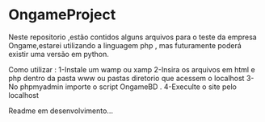 # OngameProject

Neste repositorio ,estão contidos alguns arquivos para o teste da empresa Ongame,estarei utilizando a linguagem php , mas futuramente poderá existir uma versão em python.

Como utilizar :
1-Instale um wamp ou xamp 
2-Insira os arquivos em html e php dentro da pasta www ou pastas diretorio que acessem o localhost
3-No phpmyadmin importe o script OngameBD .
4-Execulte o site pelo localhost 

Readme em desenvolvimento...


